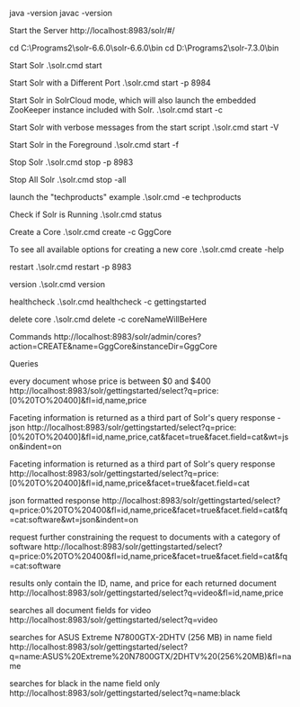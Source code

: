 java -version
javac -version

Start the Server
http://localhost:8983/solr/#/

cd C:\Programs2\solr-6.6.0\solr-6.6.0\bin
cd D:\Programs2\solr-7.3.0\bin

Start Solr
.\solr.cmd start

Start Solr with a Different Port
.\solr.cmd start -p 8984

Start Solr in SolrCloud mode, which will also launch the embedded ZooKeeper instance included with Solr.
.\solr.cmd start -c

Start Solr with verbose messages from the start script
.\solr.cmd start -V

Start Solr in the Foreground
.\solr.cmd start -f

Stop Solr
.\solr.cmd stop -p 8983

Stop All Solr
.\solr.cmd stop -all

launch the "techproducts" example
.\solr.cmd -e techproducts

Check if Solr is Running
.\solr.cmd status

Create a Core
.\solr.cmd create -c GggCore

To see all available options for creating a new core
.\solr.cmd create -help

restart
.\solr.cmd restart -p 8983

version
.\solr.cmd version

healthcheck
.\solr.cmd healthcheck -c gettingstarted

delete core
.\solr.cmd delete -c coreNameWillBeHere

Commands
http://localhost:8983/solr/admin/cores?action=CREATE&name=GggCore&instanceDir=GggCore

Queries

every document whose price is between $0 and $400
http://localhost:8983/solr/gettingstarted/select?q=price:[0%20TO%20400]&fl=id,name,price

Faceting information is returned as a third part of Solr's query response - json
http://localhost:8983/solr/gettingstarted/select?q=price:[0%20TO%20400]&fl=id,name,price,cat&facet=true&facet.field=cat&wt=json&indent=on

Faceting information is returned as a third part of Solr's query response
http://localhost:8983/solr/gettingstarted/select?q=price:[0%20TO%20400]&fl=id,name,price&facet=true&facet.field=cat

json formatted response
http://localhost:8983/solr/gettingstarted/select?q=price:0%20TO%20400&fl=id,name,price&facet=true&facet.field=cat&fq=cat:software&wt=json&indent=on

request further constraining the request to documents with a category of software
http://localhost:8983/solr/gettingstarted/select?q=price:0%20TO%20400&fl=id,name,price&facet=true&facet.field=cat&fq=cat:software

results only contain the ID, name, and price for each returned document
http://localhost:8983/solr/gettingstarted/select?q=video&fl=id,name,price

searches all document fields for video
http://localhost:8983/solr/gettingstarted/select?q=video

searches for ASUS Extreme N7800GTX-2DHTV (256 MB) in name field
http://localhost:8983/solr/gettingstarted/select?q=name:ASUS%20Extreme%20N7800GTX/2DHTV%20(256%20MB)&fl=name

searches for black in the name field only
http://localhost:8983/solr/gettingstarted/select?q=name:black
